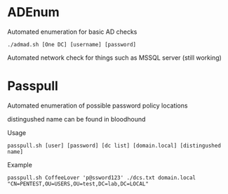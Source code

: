 # ADEnum

Automated enumeration for basic AD checks

```
./admad.sh [One DC] [username] [password]
```


Automated network check for things such as MSSQL server (still working)


# Passpull

Automated enumeration of possible password policy locations 

distingushed name can be found in bloodhound

Usage
```
passpull.sh [user] [password] [dc list] [domain.local] [distingushed name]
```
Example
```
passpull.sh CoffeeLover 'p@ssword123' ./dcs.txt domain.local "CN=PENTEST,OU=USERS,OU=test,DC=lab,DC=LOCAL"
```
